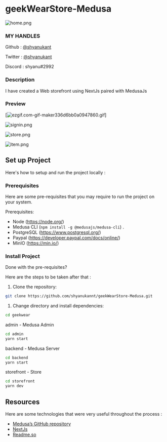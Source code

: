 # geekWearStore-Medusa
![home.png](https://blogger.googleusercontent.com/img/b/R29vZ2xl/AVvXsEj1Dde1hkTixnmP_7MGtUzfxj1TKkigw22Il9JgFjt1P105C9QEtpDdLBd_OVGnt4E1SL2l_i3cSwZ1PYaulTN7aA6G2VEB2CwXdnBeFOft8YsWGPnO--zkwhn_S6GGN0oVABEV95LpzqFTzGvfOJDn9y_8mc8UfvxNiKJdvWE6MWLdNYla6_UaqPiSvQ/s1600/preview-img.png)

### MY HANDLES

Github : [@shyanukant](https://github.com/shyanukant)

Twitter : [@shyanukant](https://twitter.com/shyanukant)

Discord : shyanu#2992 

### Description

I have created a Web storefront using NextJs paired with MedusaJs

### Preview
[![ezgif.com-gif-maker336d6bb0a0947860.gif](preview/geekWear.gif)]

![signin.png](https://blogger.googleusercontent.com/img/b/R29vZ2xl/AVvXsEgSghxqzObBKGHxQ5530o1jMkbcvMQWmHHfjukyPrDcKKu3NGj5QgUs_G0jJcJYIrW2KP8Nf8Z72Kr9KAzSCIYXSiprCAc9GDMu-BioxZHwjkMK0aj862LdN1ppw3IJxKYVSw02Ko3MW-2sGh4KSnOnRDQ9Ta1xpkquneDXh_CLFEZvgIsaab27nVqiFA/s1600/preview-img1.png)

![store.png](https://blogger.googleusercontent.com/img/b/R29vZ2xl/AVvXsEhUb-EoVinlxzh8wPUK-vJzHwJHtFdoCc4SqtBHtENBKBVp9WdOpwOk7nFXKYRtRG6QLlBuFCKH1sFJcF7G3PbBSmFZvQ8ejdJUpgN3Rw2WFI05N8CQEcfxBXj7vk2DyS-CQCW_ZXlDFQaNBAZ_SbK391MKkgYChH6TouGwUT2ovbhzESeF_HKLq6VJaQ/s1600/preview-img2.png)

![item.png](https://blogger.googleusercontent.com/img/b/R29vZ2xl/AVvXsEgsdIqGxY0znpxXFd2ZTr2xyKd6LOL8rClT42-E7QtaChZAvhgd7zWlxqgMBCIW81nYBdU2vNRK3SP803ltCftPnriCFXU-njEbfYGHFvbe4OjxP2ykQa914S7ZhiewxykQROmtjuYVB2OyKW1VYVBGJbnefJ2nxBhdckq0Yp1OwvHm9U1HbnHxGupXnQ/s1600/preview-img3.png)

## Set up Project

Here's how to setup and run the project locally :

### Prerequisites

Here are some pre-requisites that you may require to run the project on your system.

Prerequisites:

- Node (https://node.org/)
- Medusa CLI (```npm install -g @medusajs/medusa-cli```) .
- PostgreSQL (https://www.postgresql.org/)
- Paypal (https://developer.paypal.com/docs/online/)
- MinIO (https://min.io/)

### Install Project

Done with the pre-requisites?

Here are the steps to be taken after that :


1. Clone the repository:

```bash
git clone https://github.com/shyanukannt/geekWearStore-Medusa.git
```

1. Change directory and install dependencies:

```bash
cd geekwear
```
admin - Medusa Admin
```bash
cd admin
yarn start
```
backend - Medusa Server
```bash
cd backend
yarn start
```
storefront - Store
```bash
cd storefront
yarn dev
```

## Resources

Here are some technologies that were very useful throughout the process :

- [Medusa’s GitHub repository](https://github.com/medusajs/medusa)
- [NextJs](https://nextjs.org/)
- [Readme.so](https://readme.so/editor)
